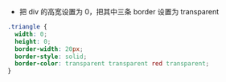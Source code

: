 <!-- 2020-10-27 -->

- 把 div 的高宽设置为 0，把其中三条 border 设置为 transparent

```css
.triangle {
  width: 0;
  height: 0;
  border-width: 20px;
  border-style: solid;
  border-color: transparent transparent red transparent;
}
```

